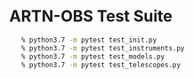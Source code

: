 # ARTN-OBS Test Suite

```bash
   % python3.7 -m pytest test_init.py
   % python3.7 -m pytest test_instruments.py
   % python3.7 -m pytest test_models.py
   % python3.7 -m pytest test_telescopes.py
```
